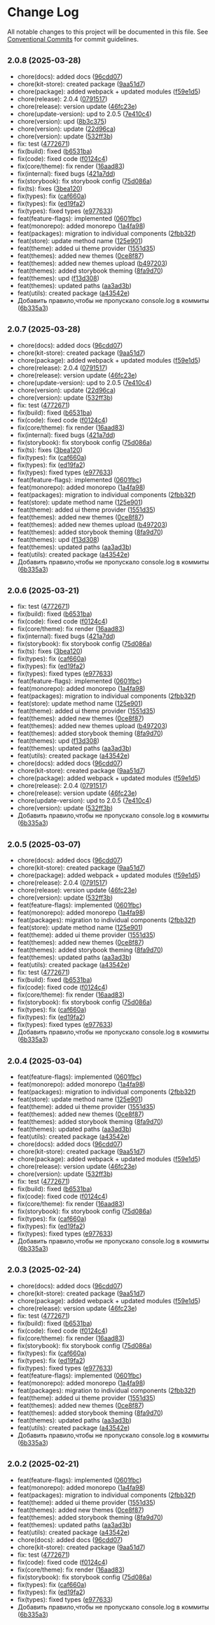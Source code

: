 # Change Log

All notable changes to this project will be documented in this file.
See [Conventional Commits](https://conventionalcommits.org) for commit guidelines.

## <small>2.0.8 (2025-03-28)</small>

* chore(docs): added docs ([96cdd07](https://gitlab.optimacros.com/fe/ui-kit/commit/96cdd07))
* chore(kit-store): created package ([9aa51d7](https://gitlab.optimacros.com/fe/ui-kit/commit/9aa51d7))
* chore(package): added webpack + updated modules ([f59e1d5](https://gitlab.optimacros.com/fe/ui-kit/commit/f59e1d5))
* chore(release): 2.0.4 ([0791517](https://gitlab.optimacros.com/fe/ui-kit/commit/0791517))
* chore(release): version update ([46fc23e](https://gitlab.optimacros.com/fe/ui-kit/commit/46fc23e))
* chore(update-version): upd to 2.0.5 ([7e410c4](https://gitlab.optimacros.com/fe/ui-kit/commit/7e410c4))
* chore(version): upd ([8b3c375](https://gitlab.optimacros.com/fe/ui-kit/commit/8b3c375))
* chore(version): update ([22d96ca](https://gitlab.optimacros.com/fe/ui-kit/commit/22d96ca))
* chore(version): update ([532ff3b](https://gitlab.optimacros.com/fe/ui-kit/commit/532ff3b))
* fix: test ([4772671](https://gitlab.optimacros.com/fe/ui-kit/commit/4772671))
* fix(build): fixed ([b6531ba](https://gitlab.optimacros.com/fe/ui-kit/commit/b6531ba))
* fix(code): fixed code ([f0124c4](https://gitlab.optimacros.com/fe/ui-kit/commit/f0124c4))
* fix(core/theme): fix render ([16aad83](https://gitlab.optimacros.com/fe/ui-kit/commit/16aad83))
* fix(internal): fixed bugs ([421a7dd](https://gitlab.optimacros.com/fe/ui-kit/commit/421a7dd))
* fix(storybook): fix storybook config ([75d086a](https://gitlab.optimacros.com/fe/ui-kit/commit/75d086a))
* fix(ts): fixes ([3bea120](https://gitlab.optimacros.com/fe/ui-kit/commit/3bea120))
* fix(types): fix ([caf660a](https://gitlab.optimacros.com/fe/ui-kit/commit/caf660a))
* fix(types): fix ([ed19fa2](https://gitlab.optimacros.com/fe/ui-kit/commit/ed19fa2))
* fix(types): fixed types ([e977633](https://gitlab.optimacros.com/fe/ui-kit/commit/e977633))
* feat(feature-flags): implemented ([0601fbc](https://gitlab.optimacros.com/fe/ui-kit/commit/0601fbc))
* feat(monorepo): added monorepo ([1a4fa98](https://gitlab.optimacros.com/fe/ui-kit/commit/1a4fa98))
* feat(packages): migration to individual components ([2fbb32f](https://gitlab.optimacros.com/fe/ui-kit/commit/2fbb32f))
* feat(store): update method name ([125e901](https://gitlab.optimacros.com/fe/ui-kit/commit/125e901))
* feat(theme): added ui theme provider ([1551d35](https://gitlab.optimacros.com/fe/ui-kit/commit/1551d35))
* feat(themes): added new themes ([0ce8f87](https://gitlab.optimacros.com/fe/ui-kit/commit/0ce8f87))
* feat(themes): added new themes upload ([b497203](https://gitlab.optimacros.com/fe/ui-kit/commit/b497203))
* feat(themes): added storybook theming ([8fa9d70](https://gitlab.optimacros.com/fe/ui-kit/commit/8fa9d70))
* feat(themes): upd ([f13d308](https://gitlab.optimacros.com/fe/ui-kit/commit/f13d308))
* feat(themes): updated paths ([aa3ad3b](https://gitlab.optimacros.com/fe/ui-kit/commit/aa3ad3b))
* feat(utils): created package ([a43542e](https://gitlab.optimacros.com/fe/ui-kit/commit/a43542e))
* Добавить правило,чтобы не пропускало console.log в коммиты ([6b335a3](https://gitlab.optimacros.com/fe/ui-kit/commit/6b335a3))





## <small>2.0.7 (2025-03-28)</small>

* chore(docs): added docs ([96cdd07](https://gitlab.optimacros.com/fe/ui-kit/commit/96cdd07))
* chore(kit-store): created package ([9aa51d7](https://gitlab.optimacros.com/fe/ui-kit/commit/9aa51d7))
* chore(package): added webpack + updated modules ([f59e1d5](https://gitlab.optimacros.com/fe/ui-kit/commit/f59e1d5))
* chore(release): 2.0.4 ([0791517](https://gitlab.optimacros.com/fe/ui-kit/commit/0791517))
* chore(release): version update ([46fc23e](https://gitlab.optimacros.com/fe/ui-kit/commit/46fc23e))
* chore(update-version): upd to 2.0.5 ([7e410c4](https://gitlab.optimacros.com/fe/ui-kit/commit/7e410c4))
* chore(version): update ([22d96ca](https://gitlab.optimacros.com/fe/ui-kit/commit/22d96ca))
* chore(version): update ([532ff3b](https://gitlab.optimacros.com/fe/ui-kit/commit/532ff3b))
* fix: test ([4772671](https://gitlab.optimacros.com/fe/ui-kit/commit/4772671))
* fix(build): fixed ([b6531ba](https://gitlab.optimacros.com/fe/ui-kit/commit/b6531ba))
* fix(code): fixed code ([f0124c4](https://gitlab.optimacros.com/fe/ui-kit/commit/f0124c4))
* fix(core/theme): fix render ([16aad83](https://gitlab.optimacros.com/fe/ui-kit/commit/16aad83))
* fix(internal): fixed bugs ([421a7dd](https://gitlab.optimacros.com/fe/ui-kit/commit/421a7dd))
* fix(storybook): fix storybook config ([75d086a](https://gitlab.optimacros.com/fe/ui-kit/commit/75d086a))
* fix(ts): fixes ([3bea120](https://gitlab.optimacros.com/fe/ui-kit/commit/3bea120))
* fix(types): fix ([caf660a](https://gitlab.optimacros.com/fe/ui-kit/commit/caf660a))
* fix(types): fix ([ed19fa2](https://gitlab.optimacros.com/fe/ui-kit/commit/ed19fa2))
* fix(types): fixed types ([e977633](https://gitlab.optimacros.com/fe/ui-kit/commit/e977633))
* feat(feature-flags): implemented ([0601fbc](https://gitlab.optimacros.com/fe/ui-kit/commit/0601fbc))
* feat(monorepo): added monorepo ([1a4fa98](https://gitlab.optimacros.com/fe/ui-kit/commit/1a4fa98))
* feat(packages): migration to individual components ([2fbb32f](https://gitlab.optimacros.com/fe/ui-kit/commit/2fbb32f))
* feat(store): update method name ([125e901](https://gitlab.optimacros.com/fe/ui-kit/commit/125e901))
* feat(theme): added ui theme provider ([1551d35](https://gitlab.optimacros.com/fe/ui-kit/commit/1551d35))
* feat(themes): added new themes ([0ce8f87](https://gitlab.optimacros.com/fe/ui-kit/commit/0ce8f87))
* feat(themes): added new themes upload ([b497203](https://gitlab.optimacros.com/fe/ui-kit/commit/b497203))
* feat(themes): added storybook theming ([8fa9d70](https://gitlab.optimacros.com/fe/ui-kit/commit/8fa9d70))
* feat(themes): upd ([f13d308](https://gitlab.optimacros.com/fe/ui-kit/commit/f13d308))
* feat(themes): updated paths ([aa3ad3b](https://gitlab.optimacros.com/fe/ui-kit/commit/aa3ad3b))
* feat(utils): created package ([a43542e](https://gitlab.optimacros.com/fe/ui-kit/commit/a43542e))
* Добавить правило,чтобы не пропускало console.log в коммиты ([6b335a3](https://gitlab.optimacros.com/fe/ui-kit/commit/6b335a3))





## <small>2.0.6 (2025-03-21)</small>

* fix: test ([4772671](https://gitlab.optimacros.com/fe/ui-kit/commit/4772671))
* fix(build): fixed ([b6531ba](https://gitlab.optimacros.com/fe/ui-kit/commit/b6531ba))
* fix(code): fixed code ([f0124c4](https://gitlab.optimacros.com/fe/ui-kit/commit/f0124c4))
* fix(core/theme): fix render ([16aad83](https://gitlab.optimacros.com/fe/ui-kit/commit/16aad83))
* fix(internal): fixed bugs ([421a7dd](https://gitlab.optimacros.com/fe/ui-kit/commit/421a7dd))
* fix(storybook): fix storybook config ([75d086a](https://gitlab.optimacros.com/fe/ui-kit/commit/75d086a))
* fix(ts): fixes ([3bea120](https://gitlab.optimacros.com/fe/ui-kit/commit/3bea120))
* fix(types): fix ([caf660a](https://gitlab.optimacros.com/fe/ui-kit/commit/caf660a))
* fix(types): fix ([ed19fa2](https://gitlab.optimacros.com/fe/ui-kit/commit/ed19fa2))
* fix(types): fixed types ([e977633](https://gitlab.optimacros.com/fe/ui-kit/commit/e977633))
* feat(feature-flags): implemented ([0601fbc](https://gitlab.optimacros.com/fe/ui-kit/commit/0601fbc))
* feat(monorepo): added monorepo ([1a4fa98](https://gitlab.optimacros.com/fe/ui-kit/commit/1a4fa98))
* feat(packages): migration to individual components ([2fbb32f](https://gitlab.optimacros.com/fe/ui-kit/commit/2fbb32f))
* feat(store): update method name ([125e901](https://gitlab.optimacros.com/fe/ui-kit/commit/125e901))
* feat(theme): added ui theme provider ([1551d35](https://gitlab.optimacros.com/fe/ui-kit/commit/1551d35))
* feat(themes): added new themes ([0ce8f87](https://gitlab.optimacros.com/fe/ui-kit/commit/0ce8f87))
* feat(themes): added new themes upload ([b497203](https://gitlab.optimacros.com/fe/ui-kit/commit/b497203))
* feat(themes): added storybook theming ([8fa9d70](https://gitlab.optimacros.com/fe/ui-kit/commit/8fa9d70))
* feat(themes): upd ([f13d308](https://gitlab.optimacros.com/fe/ui-kit/commit/f13d308))
* feat(themes): updated paths ([aa3ad3b](https://gitlab.optimacros.com/fe/ui-kit/commit/aa3ad3b))
* feat(utils): created package ([a43542e](https://gitlab.optimacros.com/fe/ui-kit/commit/a43542e))
* chore(docs): added docs ([96cdd07](https://gitlab.optimacros.com/fe/ui-kit/commit/96cdd07))
* chore(kit-store): created package ([9aa51d7](https://gitlab.optimacros.com/fe/ui-kit/commit/9aa51d7))
* chore(package): added webpack + updated modules ([f59e1d5](https://gitlab.optimacros.com/fe/ui-kit/commit/f59e1d5))
* chore(release): 2.0.4 ([0791517](https://gitlab.optimacros.com/fe/ui-kit/commit/0791517))
* chore(release): version update ([46fc23e](https://gitlab.optimacros.com/fe/ui-kit/commit/46fc23e))
* chore(update-version): upd to 2.0.5 ([7e410c4](https://gitlab.optimacros.com/fe/ui-kit/commit/7e410c4))
* chore(version): update ([532ff3b](https://gitlab.optimacros.com/fe/ui-kit/commit/532ff3b))
* Добавить правило,чтобы не пропускало console.log в коммиты ([6b335a3](https://gitlab.optimacros.com/fe/ui-kit/commit/6b335a3))





## <small>2.0.5 (2025-03-07)</small>

* chore(docs): added docs ([96cdd07](https://gitlab.optimacros.com/fe/ui-kit/commit/96cdd07))
* chore(kit-store): created package ([9aa51d7](https://gitlab.optimacros.com/fe/ui-kit/commit/9aa51d7))
* chore(package): added webpack + updated modules ([f59e1d5](https://gitlab.optimacros.com/fe/ui-kit/commit/f59e1d5))
* chore(release): 2.0.4 ([0791517](https://gitlab.optimacros.com/fe/ui-kit/commit/0791517))
* chore(release): version update ([46fc23e](https://gitlab.optimacros.com/fe/ui-kit/commit/46fc23e))
* chore(version): update ([532ff3b](https://gitlab.optimacros.com/fe/ui-kit/commit/532ff3b))
* feat(feature-flags): implemented ([0601fbc](https://gitlab.optimacros.com/fe/ui-kit/commit/0601fbc))
* feat(monorepo): added monorepo ([1a4fa98](https://gitlab.optimacros.com/fe/ui-kit/commit/1a4fa98))
* feat(packages): migration to individual components ([2fbb32f](https://gitlab.optimacros.com/fe/ui-kit/commit/2fbb32f))
* feat(store): update method name ([125e901](https://gitlab.optimacros.com/fe/ui-kit/commit/125e901))
* feat(theme): added ui theme provider ([1551d35](https://gitlab.optimacros.com/fe/ui-kit/commit/1551d35))
* feat(themes): added new themes ([0ce8f87](https://gitlab.optimacros.com/fe/ui-kit/commit/0ce8f87))
* feat(themes): added storybook theming ([8fa9d70](https://gitlab.optimacros.com/fe/ui-kit/commit/8fa9d70))
* feat(themes): updated paths ([aa3ad3b](https://gitlab.optimacros.com/fe/ui-kit/commit/aa3ad3b))
* feat(utils): created package ([a43542e](https://gitlab.optimacros.com/fe/ui-kit/commit/a43542e))
* fix: test ([4772671](https://gitlab.optimacros.com/fe/ui-kit/commit/4772671))
* fix(build): fixed ([b6531ba](https://gitlab.optimacros.com/fe/ui-kit/commit/b6531ba))
* fix(code): fixed code ([f0124c4](https://gitlab.optimacros.com/fe/ui-kit/commit/f0124c4))
* fix(core/theme): fix render ([16aad83](https://gitlab.optimacros.com/fe/ui-kit/commit/16aad83))
* fix(storybook): fix storybook config ([75d086a](https://gitlab.optimacros.com/fe/ui-kit/commit/75d086a))
* fix(types): fix ([caf660a](https://gitlab.optimacros.com/fe/ui-kit/commit/caf660a))
* fix(types): fix ([ed19fa2](https://gitlab.optimacros.com/fe/ui-kit/commit/ed19fa2))
* fix(types): fixed types ([e977633](https://gitlab.optimacros.com/fe/ui-kit/commit/e977633))
* Добавить правило,чтобы не пропускало console.log в коммиты ([6b335a3](https://gitlab.optimacros.com/fe/ui-kit/commit/6b335a3))





## <small>2.0.4 (2025-03-04)</small>

* feat(feature-flags): implemented ([0601fbc](https://gitlab.optimacros.com/fe/ui-kit/commit/0601fbc))
* feat(monorepo): added monorepo ([1a4fa98](https://gitlab.optimacros.com/fe/ui-kit/commit/1a4fa98))
* feat(packages): migration to individual components ([2fbb32f](https://gitlab.optimacros.com/fe/ui-kit/commit/2fbb32f))
* feat(store): update method name ([125e901](https://gitlab.optimacros.com/fe/ui-kit/commit/125e901))
* feat(theme): added ui theme provider ([1551d35](https://gitlab.optimacros.com/fe/ui-kit/commit/1551d35))
* feat(themes): added new themes ([0ce8f87](https://gitlab.optimacros.com/fe/ui-kit/commit/0ce8f87))
* feat(themes): added storybook theming ([8fa9d70](https://gitlab.optimacros.com/fe/ui-kit/commit/8fa9d70))
* feat(themes): updated paths ([aa3ad3b](https://gitlab.optimacros.com/fe/ui-kit/commit/aa3ad3b))
* feat(utils): created package ([a43542e](https://gitlab.optimacros.com/fe/ui-kit/commit/a43542e))
* chore(docs): added docs ([96cdd07](https://gitlab.optimacros.com/fe/ui-kit/commit/96cdd07))
* chore(kit-store): created package ([9aa51d7](https://gitlab.optimacros.com/fe/ui-kit/commit/9aa51d7))
* chore(package): added webpack + updated modules ([f59e1d5](https://gitlab.optimacros.com/fe/ui-kit/commit/f59e1d5))
* chore(release): version update ([46fc23e](https://gitlab.optimacros.com/fe/ui-kit/commit/46fc23e))
* chore(version): update ([532ff3b](https://gitlab.optimacros.com/fe/ui-kit/commit/532ff3b))
* fix: test ([4772671](https://gitlab.optimacros.com/fe/ui-kit/commit/4772671))
* fix(build): fixed ([b6531ba](https://gitlab.optimacros.com/fe/ui-kit/commit/b6531ba))
* fix(code): fixed code ([f0124c4](https://gitlab.optimacros.com/fe/ui-kit/commit/f0124c4))
* fix(core/theme): fix render ([16aad83](https://gitlab.optimacros.com/fe/ui-kit/commit/16aad83))
* fix(storybook): fix storybook config ([75d086a](https://gitlab.optimacros.com/fe/ui-kit/commit/75d086a))
* fix(types): fix ([caf660a](https://gitlab.optimacros.com/fe/ui-kit/commit/caf660a))
* fix(types): fix ([ed19fa2](https://gitlab.optimacros.com/fe/ui-kit/commit/ed19fa2))
* fix(types): fixed types ([e977633](https://gitlab.optimacros.com/fe/ui-kit/commit/e977633))
* Добавить правило,чтобы не пропускало console.log в коммиты ([6b335a3](https://gitlab.optimacros.com/fe/ui-kit/commit/6b335a3))





## <small>2.0.3 (2025-02-24)</small>

* chore(docs): added docs ([96cdd07](https://gitlab.optimacros.com/fe/ui-kit/commit/96cdd07))
* chore(kit-store): created package ([9aa51d7](https://gitlab.optimacros.com/fe/ui-kit/commit/9aa51d7))
* chore(package): added webpack + updated modules ([f59e1d5](https://gitlab.optimacros.com/fe/ui-kit/commit/f59e1d5))
* chore(release): version update ([46fc23e](https://gitlab.optimacros.com/fe/ui-kit/commit/46fc23e))
* fix: test ([4772671](https://gitlab.optimacros.com/fe/ui-kit/commit/4772671))
* fix(build): fixed ([b6531ba](https://gitlab.optimacros.com/fe/ui-kit/commit/b6531ba))
* fix(code): fixed code ([f0124c4](https://gitlab.optimacros.com/fe/ui-kit/commit/f0124c4))
* fix(core/theme): fix render ([16aad83](https://gitlab.optimacros.com/fe/ui-kit/commit/16aad83))
* fix(storybook): fix storybook config ([75d086a](https://gitlab.optimacros.com/fe/ui-kit/commit/75d086a))
* fix(types): fix ([caf660a](https://gitlab.optimacros.com/fe/ui-kit/commit/caf660a))
* fix(types): fix ([ed19fa2](https://gitlab.optimacros.com/fe/ui-kit/commit/ed19fa2))
* fix(types): fixed types ([e977633](https://gitlab.optimacros.com/fe/ui-kit/commit/e977633))
* feat(feature-flags): implemented ([0601fbc](https://gitlab.optimacros.com/fe/ui-kit/commit/0601fbc))
* feat(monorepo): added monorepo ([1a4fa98](https://gitlab.optimacros.com/fe/ui-kit/commit/1a4fa98))
* feat(packages): migration to individual components ([2fbb32f](https://gitlab.optimacros.com/fe/ui-kit/commit/2fbb32f))
* feat(theme): added ui theme provider ([1551d35](https://gitlab.optimacros.com/fe/ui-kit/commit/1551d35))
* feat(themes): added new themes ([0ce8f87](https://gitlab.optimacros.com/fe/ui-kit/commit/0ce8f87))
* feat(themes): added storybook theming ([8fa9d70](https://gitlab.optimacros.com/fe/ui-kit/commit/8fa9d70))
* feat(themes): updated paths ([aa3ad3b](https://gitlab.optimacros.com/fe/ui-kit/commit/aa3ad3b))
* feat(utils): created package ([a43542e](https://gitlab.optimacros.com/fe/ui-kit/commit/a43542e))
* Добавить правило,чтобы не пропускало console.log в коммиты ([6b335a3](https://gitlab.optimacros.com/fe/ui-kit/commit/6b335a3))





## <small>2.0.2 (2025-02-21)</small>

* feat(feature-flags): implemented ([0601fbc](https://gitlab.optimacros.com/fe/ui-kit/commit/0601fbc))
* feat(monorepo): added monorepo ([1a4fa98](https://gitlab.optimacros.com/fe/ui-kit/commit/1a4fa98))
* feat(packages): migration to individual components ([2fbb32f](https://gitlab.optimacros.com/fe/ui-kit/commit/2fbb32f))
* feat(theme): added ui theme provider ([1551d35](https://gitlab.optimacros.com/fe/ui-kit/commit/1551d35))
* feat(themes): added new themes ([0ce8f87](https://gitlab.optimacros.com/fe/ui-kit/commit/0ce8f87))
* feat(themes): added storybook theming ([8fa9d70](https://gitlab.optimacros.com/fe/ui-kit/commit/8fa9d70))
* feat(themes): updated paths ([aa3ad3b](https://gitlab.optimacros.com/fe/ui-kit/commit/aa3ad3b))
* feat(utils): created package ([a43542e](https://gitlab.optimacros.com/fe/ui-kit/commit/a43542e))
* chore(docs): added docs ([96cdd07](https://gitlab.optimacros.com/fe/ui-kit/commit/96cdd07))
* chore(kit-store): created package ([9aa51d7](https://gitlab.optimacros.com/fe/ui-kit/commit/9aa51d7))
* fix: test ([4772671](https://gitlab.optimacros.com/fe/ui-kit/commit/4772671))
* fix(code): fixed code ([f0124c4](https://gitlab.optimacros.com/fe/ui-kit/commit/f0124c4))
* fix(core/theme): fix render ([16aad83](https://gitlab.optimacros.com/fe/ui-kit/commit/16aad83))
* fix(storybook): fix storybook config ([75d086a](https://gitlab.optimacros.com/fe/ui-kit/commit/75d086a))
* fix(types): fix ([caf660a](https://gitlab.optimacros.com/fe/ui-kit/commit/caf660a))
* fix(types): fix ([ed19fa2](https://gitlab.optimacros.com/fe/ui-kit/commit/ed19fa2))
* fix(types): fixed types ([e977633](https://gitlab.optimacros.com/fe/ui-kit/commit/e977633))
* Добавить правило,чтобы не пропускало console.log в коммиты ([6b335a3](https://gitlab.optimacros.com/fe/ui-kit/commit/6b335a3))
